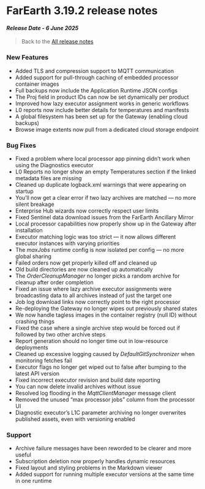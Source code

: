 # FarEarth 3.19.2 release notes
#### *Release Date - 6 June 2025*

> Back to the [All release notes](releaseNotesSummary.md)

### New Features
* Added TLS and compression support to MQTT communication
* Added support for pull-through caching of embedded processor container images
* Full backups now include the Application Runtime JSON configs
* The Proj field in product IDs can now be set dynamically per product
* Improved how lazy executor assignment works in generic workflows
* L0 reports now include better details for temperatures and manifests
* A global filesystem has been set up for the Gateway (enabling cloud backups)
* Browse image extents now pull from a dedicated cloud storage endpoint


### Bug Fixes
* Fixed a problem where local processor app pinning didn’t work when using the Diagnostics executor
* L0 Reports no longer show an empty Temperatures section if the linked metadata files are missing
* Cleaned up duplicate logback.xml warnings that were appearing on startup
* You’ll now get a clear error if two lazy archives are matched — no more silent breakage
* Enterprise Hub wizards now correctly respect user limits
* Fixed Sentinel data download issues from the FarEarth Ancillary Mirror
* Local processor capabilities now properly show up in the Gateway after installation
* Executor matching logic was too strict — it now allows different executor instances with varying priorities
* The _maxJobs_ runtime config is now isolated per config — no more global sharing
* Failed orders now get properly killed off and cleaned up
* Old build directories are now cleaned up automatically
* The _OrderCleanupManager_ no longer picks a random archive for cleanup after order completion
* Fixed an issue where lazy archive executor assignments were broadcasting data to all archives instead of just the target one
* Job log download links now correctly point to the right processor
* Re-deploying the Gateway no longer wipes out previously shared states
* We now handle tagless images in the container registry (null ID) without crashing things
* Fixed the case where a single archive step would be forced out if followed by two other archive steps
* Report generation should no longer time out in low-resource deployments
* Cleaned up excessive logging caused by _DefaultGitSynchronizer_ when monitoring fetches fail
* Executor flags no longer get wiped out to false after bumping to the latest API version
* Fixed incorrect executor revision and build date reporting
* You can now delete invalid archives without issue
* Resolved log flooding in the _MqttClientManager_ message client
* Removed the unused “max processor jobs” column from the processor UI
* Diagnostic executor’s L1C parameter archiving no longer overwrites published assets, even with versioning enabled


### Support
* Archive failure messages have been reworded to be clearer and more useful
* Subscription deletion now properly handles dynamic resources
* Fixed layout and styling problems in the Markdown viewer
* Added support for running multiple executor versions at the same time in one runtime
